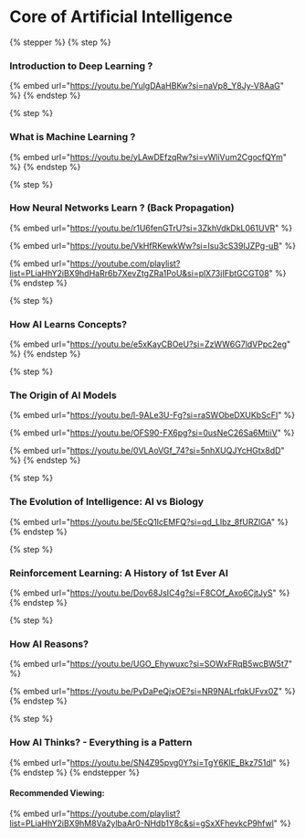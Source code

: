 # Core of Artificial Intelligence



{% stepper %}
{% step %}
### Introduction to Deep Learning ?

{% embed url="https://youtu.be/YulgDAaHBKw?si=naVp8_Y8Jy-V8AaG" %}
{% endstep %}

{% step %}
### What is Machine Learning ?

{% embed url="https://youtu.be/yLAwDEfzqRw?si=vWliVum2CgocfQYm" %}
{% endstep %}

{% step %}
### How Neural Networks Learn ? (Back Propagation)

{% embed url="https://youtu.be/r1U6fenGTrU?si=3ZkhVdkDkL061UVR" %}

{% embed url="https://youtu.be/VkHfRKewkWw?si=Isu3cS39IJZPg-uB" %}

{% embed url="https://youtube.com/playlist?list=PLiaHhY2iBX9hdHaRr6b7XevZtgZRa1PoU&si=plX73jIFbtGCGT08" %}
{% endstep %}

{% step %}
### How AI Learns Concepts?

{% embed url="https://youtu.be/e5xKayCBOeU?si=ZzWW6G7ldVPpc2eg" %}
{% endstep %}

{% step %}
### The Origin of AI Models&#x20;

{% embed url="https://youtu.be/l-9ALe3U-Fg?si=raSWObeDXUKbScFI" %}

{% embed url="https://youtu.be/OFS90-FX6pg?si=0usNeC26Sa6MtiiV" %}

{% embed url="https://youtu.be/0VLAoVGf_74?si=5nhXUQJYcHGtx8dD" %}
{% endstep %}

{% step %}
### The Evolution of Intelligence: AI vs Biology

{% embed url="https://youtu.be/5EcQ1IcEMFQ?si=qd_Llbz_8fURZlGA" %}
{% endstep %}

{% step %}
### Reinforcement Learning: A History of 1st Ever AI

{% embed url="https://youtu.be/Dov68JsIC4g?si=F8COf_Axo6CjtJyS" %}
{% endstep %}

{% step %}
### How AI Reasons?

{% embed url="https://youtu.be/UGO_Ehywuxc?si=SOWxFRqB5wcBW5t7" %}

{% embed url="https://youtu.be/PvDaPeQjxOE?si=NR9NALrfqkUFvx0Z" %}
{% endstep %}

{% step %}
### How AI Thinks? - Everything is a Pattern

{% embed url="https://youtu.be/SN4Z95pvg0Y?si=TgY6KlE_Bkz751dl" %}
{% endstep %}
{% endstepper %}

#### Recommended Viewing:

{% embed url="https://youtube.com/playlist?list=PLiaHhY2iBX9hM8Va2ylbaAr0-NHdb1Y8c&si=gSxXFhevkcP9hfwl" %}
